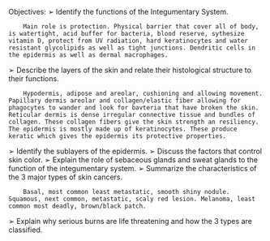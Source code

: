 
Objectives:
➢ Identify the functions of the Integumentary System.

		Main role is protection. Physical barrier that cover all of body, is watertight, acid buffer for bacteria, blood reserve, sythesize vitamin D, protect from UV radiation, hard keratinocytes and water resistant glycolipids as well as tight junctions. Dendritic cells in the epidermis as well as dermal macrophages.
➢ Describe the layers of the skin and relate their histological structure to their functions.

		Hypodermis, adipose and areolar, cushioning and allowing movement. Papillary dermis areolar and collagen/elastic fiber allowing for phagocytes to wander and look for bavteria that have broken the skin. Reticular dermis is dense irregular connective tissue and bundles of collagen. These collagen fibers give the skin strength an resiliency. The epidermis is mostly made up of keratinocytes. These produce keratic which gives the epidermis its protective properties. 
➢ Identify the sublayers of the epidermis.
➢ Discuss the factors that control skin color.
➢ Explain the role of sebaceous glands and sweat glands to the function of the
integumentary system.
➢ Summarize the characteristics of the 3 major types of skin cancers.

		Basal, most common least metastatic, smooth shiny nodule. Squamous, next common, metastatic, scaly red lesion. Melanoma, least common most deadly, brown/black patch.
➢ Explain why serious burns are life threatening and how the 3 types are classified.